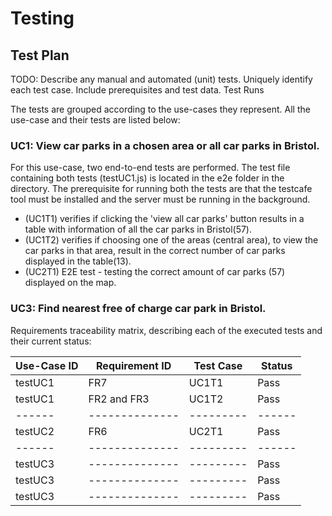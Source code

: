 # Testing

## Test Plan
TODO: Describe any manual and automated (unit) tests. Uniquely identify each test case. Include prerequisites and test data.
Test Runs



The tests are grouped according to the use-cases they represent. All the use-case and their tests are listed below:

### UC1: View car parks in a chosen area or all car parks in Bristol.
For this use-case, two end-to-end tests are performed. The test file containing both tests (testUC1.js) is located in the e2e folder in the directory. The prerequisite for running both the tests are that the testcafe tool must be installed and the server must be running in the background.
- (UC1T1) verifies if clicking the 'view all car parks' button results in a table with information of all the car parks in Bristol(57). 
- (UC1T2) verifies if choosing one of the areas (central area), to view the car parks in that area, result in the correct number of car parks displayed in the table(13).
- (UC2T1) E2E test - testing the correct amount of car parks (57) displayed on the map.

### UC3: Find nearest free of charge car park in Bristol.

Requirements traceability matrix, describing each of the executed tests and their current status:

| Use-Case ID | Requirement ID | Test Case | Status |
|  ------ | -------------- | --------- | ------ |
| testUC1 |     FR7        | UC1T1     | Pass   |
| testUC1 |  FR2 and FR3   | UC1T2     | Pass   |
|  ------ | -------------- | --------- | ------ |
| testUC2 |     FR6        |    UC2T1  |  Pass  |
|  ------ | -------------- | --------- | ------ |
| testUC3 | -------------- | --------- |  Pass  |
| testUC3 | -------------- | --------- |  Pass  |
| testUC3 | -------------- | --------- |  Pass  |



